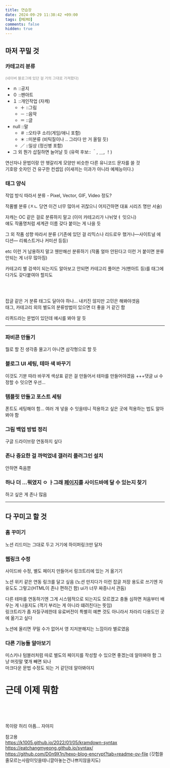 ```yaml
---
title: 연습장
date: 2024-09-29 11:38:42 +09:00
tags: [MEMO]		
comments: false
hidden: true
---
```


## 마저 꾸밀 것

### 카테고리 분류

<small style="color: #888888;">(네이버 블로그에 있던 걸 거의 그대로 가져왔다)</small>

- ｎ ::공지
- ０ ::팬아트
- １ ::개인작업 (자캐)
  - ＋ ::그림
  - － ::음악
  - ＝ ::글
- null ::말
  - ＃ ::오타쿠 소리(게임/애니 포함)
  - ＊ ::미분류 (비틱질이나 .. 그리다 만 거 올릴 듯)
  - ／ ::일상 (정신병 포함)
- 그 외 뭔가 삽질하면 늘어날 듯 (유력 후보:: ＾, ＿, ！)

연산자나 문법이랑 안 헷갈리게 모양만 비슷한 다른 유니코드 문자를 쓸 것  
기호랑 숫자인 건 유구한 컨셉임 (이새끼는 이과가 아니라 예체능이다.)

### 태그 양식

작업 방식 따라서 분류 - Pixel, Vector, GIF, Video 정도?

작품별 분류 (ㅈㄴ 당연 이건 너무 많아서 귀찮으니 어지간하면 대표 시리즈 명만 서술)

자캐는 OC 같은 걸로 분류하지 말고 (이미 카테고리가 나뉘엊ㅕ 잇으니)  
얘도 작품명처럼 세계관 이름 갖다 붙이는 게 나을 듯

그 외 작품 성향 따라서 분류 (기존에 있던 걸 리믹스나 리드로우 했거나―사이트널 에디션― 리퀘스트거나 커미션 등등)

etc 이런 거 남용하지 말고 웬만해선 분류하기 (작품 얼마 안된다고 이런 거 붙이면 분류 안되는 게 너무 많아짐)

카테고리 별 검색이 되는지도 알아보고 안되면 카테고리 풀어쓴 거(팬아트 등)를 태그에다가도 갖다붙여야 할지도

</br>

</br>

잡글 같은 거 분류 태그도 달아야 하나... 내키진 않지만 고민은 해봐야겟음  
태그, 카테고리 외의 별도의 분류방법이 있으면 더 좋을 거 같긴 함

리퀴드라는 문법이 있던데 예시를 봐야 알 듯

---

### 파비콘 만들기

뭘로 할 진 생각중 물고기 아니면 삼각형으로 할 듯

### 블로그 UI 세팅, 테마 색 바꾸기

이것도 기분 따라 바꾸게 색상표 같은 걸 만들어서 테마를 만들어야겠음 +++댓글 ui 수정할 수 잇으면 우선...
### 템플릿 만들고 포스트 세팅

폰트도 세팅해야 함... 여러 개 넣을 수 잇을테니 적용하고 싶은 곳에 적용하는 법도 알아봐야 함

### 그림 백업 방법 정리

구글 드라이브랑 연동하지 싶다

### 존나 중요한 걸 까먹었네 갤러리 플러그인 설치

안하면 죽음뿐

### 하나 더 ...뭐였지 ㅇ ㅏ그래 [페이지](#다른-기능들-알아보기)를 사이드바에 달 수 있는지 찾기

하고 싶은 게 존나 많음

---

## 다 꾸미고 할 것

### 홈 꾸미기

노션 리드미는 그대로 두고 거기에 하이퍼링크만 달자

### 웹링크 수정

사이드바 수정, 별도 페이지 만들어서 링크트리에 있는 거 옮기기

노션 위키 같은 연동 링크를 달고 싶음 (노션 만지다가 이런 잡글 저장 용도로 쓰기엔 자유도도 그렇고(HTML이 존나 편하긴 함) ui가 너무 짜증나서 관둠)

다른 테마를 연동하기엔 그게 시스템적으로 되는지도 모르겠고 충돌 심하면 처음부터 배우는 게 나을지도 (객기 부리는 게 아니라 떄려친다는 뜻임)  
링크트리가 좀 자질구레한데 유료버전이 특별히 예쁜 것도 아니라서 차라리 다용도인 곳에 옮기고 싶다 

노션에 올리면 꾸밀 수가 없어서 영 지저분해지는 느낌이라 별로였음

### 다른 기능들 알아보기

미스키나 텀블러처럼 따로 별도의 페이지를 작성할 수 있으면 좋겠는데 알아봐야 함 그냥 머릿말 몇개 빼면 되나  
마크다운 문법 수정도 되는 거 같던데 알아봐야지

# 근데 이제 뭐함
</br>

</br>

</br>

목이랑 허리 아픔... 자야지

참고용  
<https://k1005.github.io/2022/01/05/kramdown-syntax>  
<https://eatchangmyeong.github.io/syntax/>  
<https://github.com/D0n9X1n/hexo-blog-encrypt?tab=readme-ov-file> (깃헙쓸줄모르는사람이잇을테니깔아놓는건나쁘지않을지도)